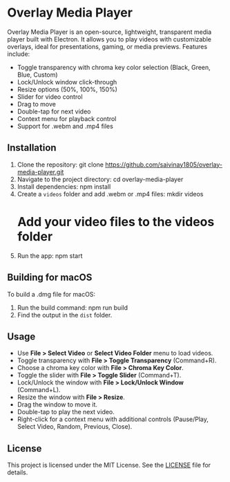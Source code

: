 # Overlay Media Player

Overlay Media Player is an open-source, lightweight, transparent media player built with Electron. It allows you to play videos with customizable overlays, ideal for presentations, gaming, or media previews. Features include:

- Toggle transparency with chroma key color selection (Black, Green, Blue, Custom)
- Lock/Unlock window click-through
- Resize options (50%, 100%, 150%)
- Slider for video control
- Drag to move
- Double-tap for next video
- Context menu for playback control
- Support for .webm and .mp4 files

## Installation

1. Clone the repository:
   git clone https://github.com/saivinay1805/overlay-media-player.git
2. Navigate to the project directory:
   cd overlay-media-player
3. Install dependencies:
   npm install
4. Create a `videos` folder and add .webm or .mp4 files:
   mkdir videos
   # Add your video files to the videos folder
5. Run the app:
   npm start

## Building for macOS

To build a .dmg file for macOS:
1. Run the build command:
   npm run build
2. Find the output in the `dist` folder.

## Usage

- Use **File > Select Video** or **Select Video Folder** menu to load videos.
- Toggle transparency with **File > Toggle Transparency** (Command+R).
- Choose a chroma key color with **File > Chroma Key Color**.
- Toggle the slider with **File > Toggle Slider** (Command+T).
- Lock/Unlock the window with **File > Lock/Unlock Window** (Command+L).
- Resize the window with **File > Resize**.
- Drag the window to move it.
- Double-tap to play the next video.
- Right-click for a context menu with additional controls (Pause/Play, Select Video, Random, Previous, Close).

## License

This project is licensed under the MIT License. See the [LICENSE](LICENSE) file for details.
